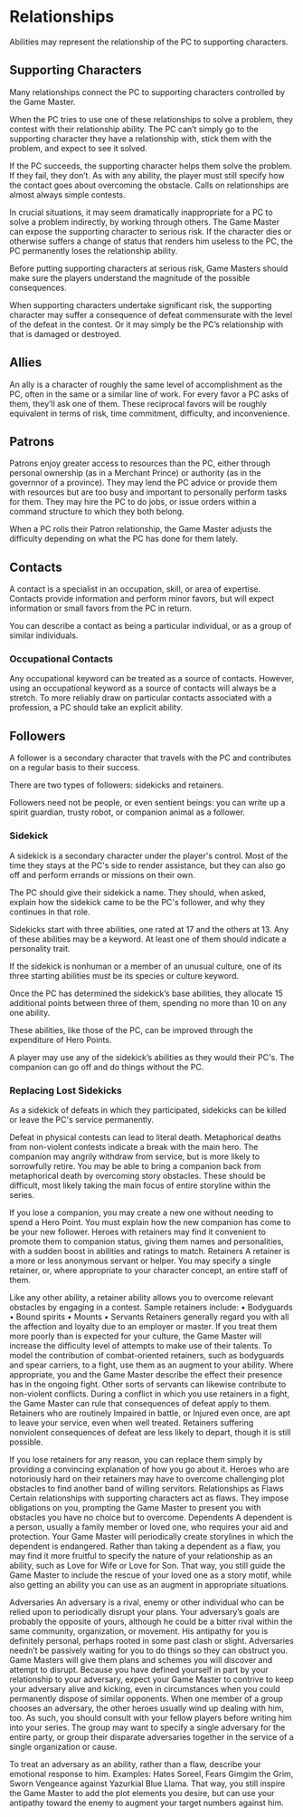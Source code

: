 # Relationships
Abilities may represent the relationship of the PC to supporting characters.

## Supporting Characters
Many relationships connect the PC to supporting characters controlled by the Game Master.

When the PC tries to use one of these relationships to solve a problem, they contest with their relationship ability. The PC can’t simply go to the supporting character they have a relationship with, stick them with the problem, and expect to see it solved.

If the PC succeeds, the supporting character helps them solve the problem. If they fail, they don’t. As with any ability, the player must still specify how the contact goes about overcoming the obstacle. Calls on relationships are almost always simple contests.

In crucial situations, it may seem dramatically inappropriate for a PC to solve a problem indirectly, by working through others. The Game Master can expose the supporting character to serious risk. If the character dies or otherwise suffers a change of status that renders him useless to the PC, the PC permanently loses the relationship ability. 

Before putting supporting characters at serious risk, Game Masters should make sure the players understand the magnitude of the possible consequences. 

When supporting characters undertake significant risk, the supporting character may suffer a consequence of defeat commensurate with the level of the defeat in the contest. Or
it may simply be the PC’s relationship with that is damaged or destroyed.

## Allies
An ally is a character of roughly the same level of accomplishment as the PC, often in the same or a similar line of work. For every favor a PC asks of them, they’ll ask one of them. These reciprocal favors will be roughly equivalent in terms of risk, time commitment, difficulty, and inconvenience.

## Patrons
Patrons enjoy greater access to resources than the PC, either through personal ownership (as in a Merchant Prince) or authority (as in the governnor of a province). They may lend the PC advice or provide them with resources but are too busy and important to personally perform tasks for them. They may hire the PC to do jobs, or issue orders within a command structure to which they both belong.  

When a PC rolls their Patron relationship, the Game Master adjusts the difficulty depending on what
the PC has done for them lately.

## Contacts
A contact is a specialist in an occupation, skill, or area of expertise. Contacts provide information and perform minor favors, but will expect information or small favors from the PC in return.

You can describe a contact as being a particular individual, or as a group of similar individuals. 

### Occupational Contacts
Any occupational keyword can be treated as a source of contacts. However, using an occupational keyword as a source of contacts will always be a stretch. To more reliably draw on particular contacts associated with a profession, a PC should take an explicit ability.

## Followers
A follower is a secondary character that travels with the PC and contributes on a regular basis to their success.

There are two types of followers: sidekicks and retainers.

Followers need not be people, or even sentient beings: you can write up a spirit guardian, trusty robot, or companion animal as a follower.

### Sidekick
A sidekick is a secondary character under the player's control. Most of the time they stays at the PC's side to render assistance, but they can also go off and perform errands or missions on their own. 

The PC should give their sidekick a name. They should, when asked, explain how the sidekick came to be
the PC's follower, and why they continues in that role.

Sidekicks start with three abilities, one rated at 17 and the others at 13. Any of these abilities may
be a keyword. At least one of them should indicate a personality trait.

If the sidekick is nonhuman or a member of an unusual culture, one of its three starting abilities
must be its species or culture keyword.

Once the PC has determined the sidekick’s base abilities, they allocate 15 additional points between three of them, spending no more than 10 on any one ability.

These abilities, like those of the PC, can be improved through the expenditure of Hero Points.

A player may use any of the sidekick’s abilities as they would their PC's. The companion can go off
and do things without the PC.

### Replacing Lost Sidekicks
As a sidekick of defeats in which they participated, sidekicks can be killed or leave the PC's
service permanently. 

Defeat in physical contests can lead to literal death. Metaphorical deaths from non-violent contests indicate a break with the main hero. The companion may angrily withdraw from service, but is more likely to sorrowfully retire. You may be able to bring a companion back from metaphorical
death by overcoming story obstacles. These should be difficult, most likely taking the main focus of  entire storyline within the series.

If you lose a companion, you may create a new
one without needing to spend a Hero Point. You
must explain how the new companion has come to
be your new follower.
Heroes with retainers may find it convenient
to promote them to companion status, giving them
names and personalities, with a sudden boost in
abilities and ratings to match.
Retainers
A retainer is a more or less anonymous servant or
helper. You may specify a single retainer, or, where
appropriate to your character concept, an entire
staff of them.

Like any other ability, a retainer ability allows
you to overcome relevant obstacles by engaging in a
contest. Sample retainers include:
• Bodyguards
• Bound spirits
• Mounts
• Servants
Retainers generally regard you with all the affection
and loyalty due to an employer or master. If you treat
them more poorly than is expected for your culture,
the Game Master will increase the difficulty level of
attempts to make use of their talents.
To model the contribution of combat-oriented
retainers, such as bodyguards and spear carriers, to a
fight, use them as an augment to your
ability. Where appropriate, you and
the Game Master describe the
effect their presence has in the
ongoing fight.
Other sorts of servants
can likewise contribute to
non-violent conflicts.
During a conflict in
which you use retainers in
a fight, the Game Master
can rule that consequences
of defeat apply to them.
Retainers who are routinely
Impaired in battle, or Injured
even once, are apt to leave your
service, even when well treated.
Retainers suffering nonviolent
consequences of defeat
are less likely to depart, though
it is still possible.


If you lose retainers for any reason, you can
replace them simply by providing a convincing
explanation of how you go about it. Heroes who
are notoriously hard on their retainers may have to
overcome challenging plot obstacles to find another
band of willing servitors.
Relationships as Flaws
Certain relationships with supporting characters act
as flaws. They impose obligations on you, prompting
the Game Master to present you with obstacles you
have no choice but to overcome.
Dependents
A dependent is a person, usually a family member
or loved one, who requires your aid and protection.
Your Game Master will periodically create storylines
in which the dependent is endangered.
Rather than taking a dependent as a flaw, you
may find it more fruitful to specify the nature of
your relationship as an ability, such as Love for Wife
or Love for Son. That way, you still guide the Game
Master to include the rescue of your loved one as a
story motif, while also getting an ability you can use
as an augment in appropriate situations.

Adversaries
An adversary is a rival, enemy or other individual who
can be relied upon to periodically disrupt your plans.
Your adversary’s goals are probably the opposite
of yours, although he could be a bitter rival within
the same community, organization, or movement.
His antipathy for you is definitely personal, perhaps
rooted in some past clash or slight.
Adversaries needn’t be passively waiting for you
to do things so they can obstruct you. Game Masters
will give them plans and schemes you will discover
and attempt to disrupt.
Because you have defined yourself in part by
your relationship to your adversary, expect your
Game Master to contrive to keep your adversary
alive and kicking, even in circumstances when you
could permanently dispose of similar opponents.
When one member of a group chooses an
adversary, the other heroes usually wind up dealing
with him, too. As such, you should consult with
your fellow players before writing him into your
series. The group may want to specify a single
adversary for the entire party, or group their
disparate adversaries together in the service of a
single organization or cause.

To treat an adversary as an ability, rather than a flaw,
describe your emotional response to him. Examples: Hates Soreel,
Fears Gimgim the Grim, Sworn Vengeance against Yazurkial Blue
Llama. That way, you still inspire the Game Master to add the
plot elements you desire, but can use your antipathy toward the
enemy to augment your target numbers against him.